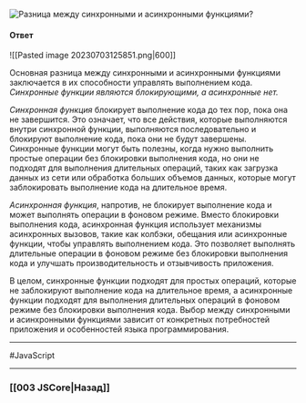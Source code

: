 ![Разница между синхронными и асинхронными функциями?](https://youtu.be/kx3dR6ztICU?t=681)

#### Ответ

![[Pasted image 20230703125851.png|600]]

Основная разница между синхронными и асинхронными функциями заключается в их способности управлять выполнением кода. *Синхронные функции являются блокирующими, а асинхронные нет.*

*Синхронная функция* блокирует выполнение кода до тех пор, пока она не завершится. Это означает, что все действия, которые выполняются внутри синхронной функции, выполняются последовательно и блокируют выполнение кода, пока они не будут завершены. Синхронные функции могут быть полезны, когда нужно выполнить простые операции без блокировки выполнения кода, но они не подходят для выполнения длительных операций, таких как загрузка данных из сети или обработка больших объемов данных, которые могут заблокировать выполнение кода на длительное время.

*Асинхронная функция*, напротив, не блокирует выполнение кода и может выполнять операции в фоновом режиме. Вместо блокировки выполнения кода, асинхронная функция использует механизмы асинхронных вызовов, такие как колбэки, обещания или асинхронные функции, чтобы управлять выполнением кода. Это позволяет выполнять длительные операции в фоновом режиме без блокировки выполнения кода и улучшать производительность и отзывчивость приложения.

В целом, синхронные функции подходят для простых операций, которые не заблокируют выполнение кода на длительное время, а асинхронные функции подходят для выполнения длительных операций в фоновом режиме без блокировки выполнения кода. Выбор между синхронными и асинхронными функциями зависит от конкретных потребностей приложения и особенностей языка программирования.

___
 #JavaScript 

___

### [[003 JSCore|Назад]]